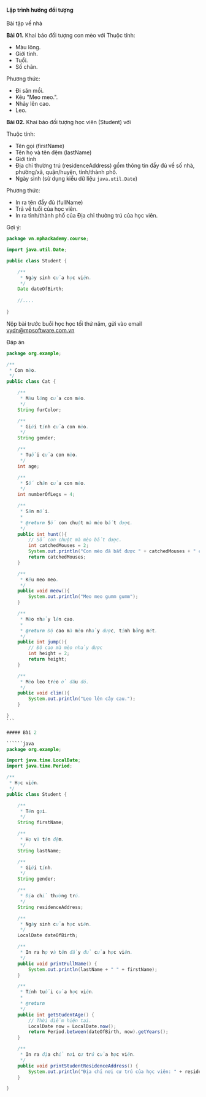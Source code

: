 #### Lập trình hướng đối tượng

Bài tập về nhà

**Bài 01.** Khai báo đối tượng con mèo với 
Thuộc tính:
- Màu lông.
- Giới tính.
- Tuổi.
- Số chân.

Phương thức:
- Đi săn mồi.
- Kêu "Meo meo.".
- Nhảy lên cao.
- Leo.

**Bài 02.** Khai báo đối tượng học viên (Student) với

Thuộc tính:

- Tên gọi (firstName)
- Tên họ và tên đệm (lastName)
- Giới tính
- Địa chỉ thường trú (residenceAddress) gồm thông tin đầy đủ về số nhà, phường/xã, quận/huyện, tỉnh/thành phố.
- Ngày sinh (sử dụng kiểu dữ liệu `java.util.Date`)


Phương thức:
- In ra tên đầy đủ (fullName)
- Trả về tuổi của học viên.
- In ra tỉnh/thành phố của Địa chỉ thường trú của học viên.

Gợi ý:

```java
package vn.mphackademy.course;

import java.util.Date;

public class Student {

    /**
     * Ngày sinh của học viên.
     */
    Date dateOfBirth;
    
    //....
    
}
```

Nộp bài trước buổi học học tối thứ năm, gửi vào email vydn@mpsoftware.com.vn

Đáp án

````java
package org.example;

/**
 * Con mèo.
 */
public class Cat {

    /**
     * Màu lông của con mèo.
     */
    String furColor;

    /**
     * Giới tính của con mèo.
     */
    String gender;

    /**
     * Tuổi của con mèo.
     */
    int age;

    /**
     * Số chân của con mèo.
     */
    int numberOfLegs = 4;

    /**
     * Săn mồi.
     *
     * @return Số con chuột mà mèo bắt được.
     */
    public int hunt(){
        // Số con chuột mà mèo bắt được.
        int catchedMouses = 2;
        System.out.println("Con mèo đã bắt được " + catchedMouses + " con chuột.");
        return catchedMouses;
    }

    /**
     * Kêu meo meo.
     */
    public void meow(){
        System.out.println("Meo meo gumm gumm");
    }

    /**
     * Mèo nhảy lên cao.
     *
     * @return Độ cao mà mèo nhảy được, tính bằng mét.
     */
    public int jump(){
        // Độ cao mà mèo nhảy được
        int height = 2;
        return height;
    }

    /**
     * Mèo leo trèo ở đâu đó.
     */
    public void clim(){
        System.out.println("Leo lên cây cau.");
    }

}
```

##### Bài 2

``````java
package org.example;

import java.time.LocalDate;
import java.time.Period;

/**
 * Học viên.
 */
public class Student {

    /**
     * Tên gọi.
     */
    String firstName;

    /**
     * Họ và tên đệm.
     */
    String lastName;

    /**
     * Giới tính.
     */
    String gender;

    /**
     * Địa chỉ thường trú.
     */
    String residenceAddress;

    /**
     * Ngày sinh của học viên.
     */
    LocalDate dateOfBirth;

    /**
     * In ra họ và tên đầy đủ của học viên.
     */
    public void printFullName() {
        System.out.println(lastName + " " + firstName);
    }

    /**
     * Tính tuổi của học viên.
     *
     * @return
     */
    public int getStudentAge() {
        // Thời điểm hiện tại.
        LocalDate now = LocalDate.now();
        return Period.between(dateOfBirth, now).getYears();
    }

    /**
     * In ra địa chỉ nơi cư trú của học viên.
     */
    public void printStudentResidenceAddress() {
        System.out.println("Địa chỉ nơi cư trú của học viên: " + residenceAddress);
    }

}
``````


